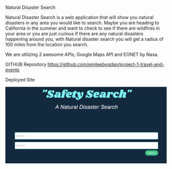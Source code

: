 Natural Disaster Search

Natural Disaster Search is a web application that will show you natural disasters in any area you would like to search. Maybe you are heading to California in the summer and want to check to see if there are wildfires in your area or you are just curious if there are any natural disasters happening around you, with Natural disaster search you will get a radius of 100 miles from the location you search. 

We are utilizing 2 awesome APIs, Google Maps API and EONET by Nasa. 

GITHUB Repository
https://github.com/emileebogdan/project-1-travel-and-events

Deployed Site

![](./images/safetysearch.png)